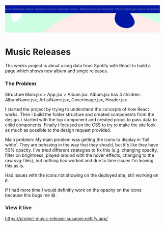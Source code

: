 <h1 align="center">
  <a href="">
    <img src="/src/assets/music-releases.svg" alt="Project Banner Image">
  </a>
</h1>

# Music Releases

Ths weeks project is about using data from Spotify with React to build a page which shows new album and single releases.

### The Problem

Structure
Main.jsx > App.jsx > Album.jsx. Album.jsx has 4 children: AlbumName.jsx, ArtistName.jsx, CoverImage.jsx, Header.jsx

I started the project by trying to understand the concepts of how React works. Then I build the folder structure and created components from the design. I started with the top component and created props to pass data to child components. Finally I focused on the CSS to try to make the site look as much as possible to the design request provided.

Main problem: My main problem was getting the icons to display in 'full white'. They are behaving in the way that they should, but it's like they have 50% opacity. I've tried different strategies to fix this (e.g. changing opacity, filter on brightness, played around with the hover effects, changing to the raw svg-files), but nothing has worked and due to time issues I'm leaving this as is.

Had issues with the icons not showing on the deployed site, still working on it.

If I had more time I would definitly work on the opacity on the icons because this bugs me 😅.

### View it live

https://project-music-release-susanne.netlify.app/
